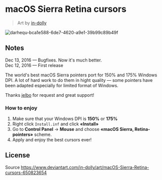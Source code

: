 # macOS Sierra Retina cursors
> Art by [in-dolly](https://www.deviantart.com/in-dolly)

![darhequ-bca1e588-6de7-4620-a9e1-39b99c89b49f](https://user-images.githubusercontent.com/287778/93001515-d0964b00-f52f-11ea-8470-88b2f59cc0f4.png)


## Notes

Dec 13, 2016 — Bugfixes. Now it's much better.  
Dec 12, 2016 — First release

The world's best macOS Sierra pointers port for 150% and 175% Windows DPI.
A lot of hard work to do them in hight quality — some pointers have been adapted especially for limited format of Windows.

Thanks [jelbo](https://www.deviantart.com/jelbo) for request and great support!

### How to enjoy

1. Make sure that your Windows DPI is **150%** or **175%**
2. Right click `Install.inf` and click **«Install»**
3. Go to **Control Panel** → **Mouse** and choose **«macOS Sierra, Retina-pointers»** scheme.
4. Apply and enjoy the best cursors ever!

## License

Source <https://www.deviantart.com/in-dolly/art/macOS-Sierra-Retina-cursors-650823654>
